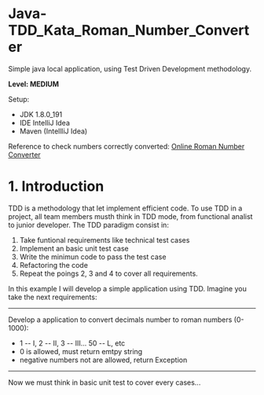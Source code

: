 # Java-TDD_Kata_Roman_Number_Converter
Simple java local application, using Test Driven Development methodology.

**Level: MEDIUM**

Setup:
 - JDK 1.8.0_191
 - IDE IntelliJ Idea
 - Maven (IntellliJ Idea)

Reference to check numbers correctly converted: [Online Roman Number Converter](https://es.calcuworld.com/calculadoras-matematicas/numeros-romanos/)



# 1. Introduction
  TDD is a methodology that let implement efficient code. To use TDD in a project, all team members musth think in TDD mode, from functional analist to junior developer.
  The TDD paradigm consist in:
  1. Take funtional requirements like technical test cases
  2. Implement an basic unit test case
  3. Write the minimun code to pass the test case
  4. Refactoring the code
  5. Repeat the poings 2, 3 and 4 to cover all requirements.

In this example I will develop a simple application using TDD. Imagine you take the next requirements:
___
Develop a application to convert decimals number to roman numbers (0-1000):

- 1 -- I, 2 -- II, 3 -- III... 50 -- L, etc <br/>
- 0 is allowed, must return emtpy string
- negative numbers not are allowed, return Exception
___
Now we must think in basic unit test to cover every cases...
